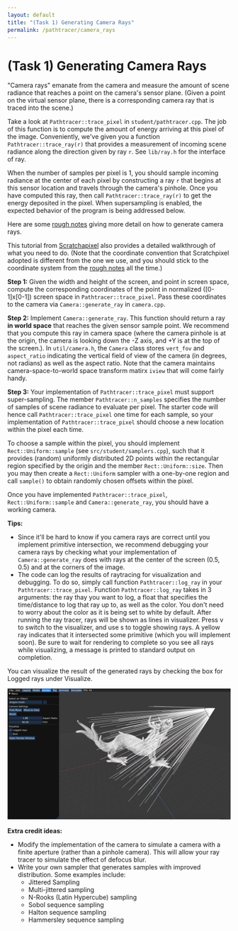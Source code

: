 ```yaml
---
layout: default
title: "(Task 1) Generating Camera Rays"
permalink: /pathtracer/camera_rays
---
```


# (Task 1) Generating Camera Rays

"Camera rays" emanate from the camera and measure the amount of scene radiance that reaches a point on the camera's sensor plane. (Given a point on the virtual sensor plane, there is a corresponding camera ray that is traced into the scene.) 

Take a look at `Pathtracer::trace_pixel` in `student/pathtracer.cpp`. The job of this function is to compute the amount of energy arriving at this pixel of the image. Conveniently, we've given you a function `Pathtracer::trace_ray(r)` that provides a measurement of incoming scene radiance along the direction given by ray `r`. See `lib/ray.h` for the interface of ray.

When the number of samples per pixel is 1, you should sample incoming radiance at the center of each pixel by constructing a ray `r` that begins at this sensor location and travels through the camera's pinhole. Once you have computed this ray, then call `Pathtracer::trace_ray(r)` to get the energy deposited in the pixel. When supersampling is enabled, the expected behavior of the program is being addressed below.

Here are some [rough notes](https://drive.google.com/file/d/0B4d7cujZGEBqVnUtaEsxOUI4dTMtUUItOFR1alQ4bmVBbnU0/view) giving more detail on how to generate camera rays.

This tutorial from [Scratchapixel](https://www.scratchapixel.com/lessons/3d-basic-rendering/ray-tracing-generating-camera-rays/generating-camera-rays) also provides a detailed walkthrough of what you need to do. (Note that the coordinate convention that Scratchpixel adopted is different from the one we use, and you should stick to the coordinate system from the [rough notes](https://drive.google.com/file/d/0B4d7cujZGEBqVnUtaEsxOUI4dTMtUUItOFR1alQ4bmVBbnU0/view) all the time.)

**Step 1:** Given the width and height of the screen, and point in screen space, compute the corresponding coordinates of the point in normalized ([0-1]x[0-1]) screen space in `Pathtracer::trace_pixel`. Pass these coordinates to the camera via `Camera::generate_ray` in `camera.cpp`.

**Step 2:** Implement `Camera::generate_ray`. This function should return a ray **in world space** that reaches the given sensor sample point. We recommend that you compute this ray in camera space (where the camera pinhole is at the origin, the camera is looking down the -Z axis, and +Y is at the top of the screen.). In `util/camera.h`, the `Camera` class stores `vert_fov` and `aspect_ratio` indicating the vertical field of view of the camera (in degrees, not radians) as well as the aspect ratio. Note that the camera maintains camera-space-to-world space transform matirx `iview` that will come fairly handy. 

**Step 3:** Your implementation of `Pathtracer::trace_pixel` must support super-sampling. The member `Pathtracer::n_samples` specifies the number of samples of scene radiance to evaluate per pixel. The starter code will hence call `Pathtracer::trace_pixel` one time for each sample, so your implementation of `Pathtracer::trace_pixel` should choose a new location within the pixel each time.

To choose a sample within the pixel, you should implement `Rect::Uniform::sample` (see `src/student/samplers.cpp`), such that it provides (random) uniformly distributed 2D points within the rectangular region specified by the origin and the member `Rect::Uniform::size`. Then you may then create a `Rect::Uniform` sampler with a one-by-one region and call `sample()` to obtain randomly chosen offsets within the pixel.

Once you have implemented `Pathtracer::trace_pixel`, `Rect::Uniform::sample` and `Camera::generate_ray`, you should have a working camera.

**Tips:**

*   Since it'll be hard to know if you camera rays are correct until you implement primitive intersection, we recommend debugging your camera rays by checking what your implementation of `Camera::generate_ray` does with rays at the center of the screen (0.5, 0.5) and at the corners of the image.
*   The code can log the results of raytracing for visualization and debugging. To do so, simply call function `Pathtracer::log_ray` in your `Pathtracer::trace_pixel`. Function `Pathtracer::log_ray` takes in 3 arguments: the ray thay you want to log, a float that specifies the time/distance to log that ray up to, as well as the color. You don't need to worry about the color as it is being set to white by default.
After running the ray tracer, rays will be shown as lines in visualizer. Press v to switch to the visualizer, and use s to toggle showing rays. A yellow ray indicates that it intersected some primitive (which you will implement soon). Be sure to wait for rendering to complete so you see all rays while visualizing, a message is printed to standard output on completion. 

You can visualize the result of the generated rays by checking the box for Logged rays under Visualize.

![logged_rays](new_results/log_rays.png)

**Extra credit ideas:**

* Modify the implementation of the camera to simulate a camera with a finite aperture (rather than a pinhole camera). This will allow your ray tracer to simulate the effect of defocus blur.
* Write your own sampler that generates samples with improved distribution. Some examples include:
  * Jittered Sampling
  * Multi-jittered sampling
  * N-Rooks (Latin Hypercube) sampling
  * Sobol sequence sampling
  * Halton sequence sampling
  * Hammersley sequence sampling
